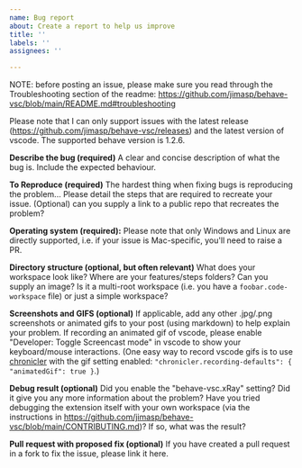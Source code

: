 ```yaml
---
name: Bug report
about: Create a report to help us improve
title: ''
labels: ''
assignees: ''

---
```


NOTE: before posting an issue, please make sure you read through the Troubleshooting section of the readme: https://github.com/jimasp/behave-vsc/blob/main/README.md#troubleshooting

Please note that I can only support issues with the latest release (https://github.com/jimasp/behave-vsc/releases) and the latest version of vscode. The supported behave version is 1.2.6.

**Describe the bug (required)**
A clear and concise description of what the bug is.
Include the expected behaviour.

**To Reproduce (required)**
The hardest thing when fixing bugs is reproducing the problem...
Please detail the steps that are required to recreate your issue.
(Optional) can you supply a link to a public repo that recreates the problem?

**Operating system (required):**
Please note that only Windows and Linux are directly supported, i.e. if your issue is Mac-specific, you'll need to raise a PR.

**Directory structure (optional, but often relevant)**
What does your workspace look like? Where are your features/steps folders? Can you supply an image?
Is it a multi-root workspace (i.e. you have a `foobar.code-workspace` file) or just a simple workspace?

**Screenshots and GIFS (optional)**
If applicable, add any other .jpg/.png screenshots or animated gifs to your post (using markdown) to help explain your problem.
If recording an animated gif of vscode, please enable "Developer: Toggle Screencast mode" in vscode to show your keyboard/mouse interactions.
(One easy way to record vscode gifs is to use [chronicler](https://marketplace.visualstudio.com/items?itemName=arcsine.chronicler) with the gif setting enabled: `"chronicler.recording-defaults": { "animatedGif": true }`.) 

**Debug result (optional)**
Did you enable the "behave-vsc.xRay" setting? Did it give you any more information about the problem?
Have you tried debugging the extension itself with your own workspace (via the instructions in https://github.com/jimasp/behave-vsc/blob/main/CONTRIBUTING.md)?
If so, what was the result?

**Pull request with proposed fix (optional)**
If you have created a pull request in a fork to fix the issue, please link it here.
